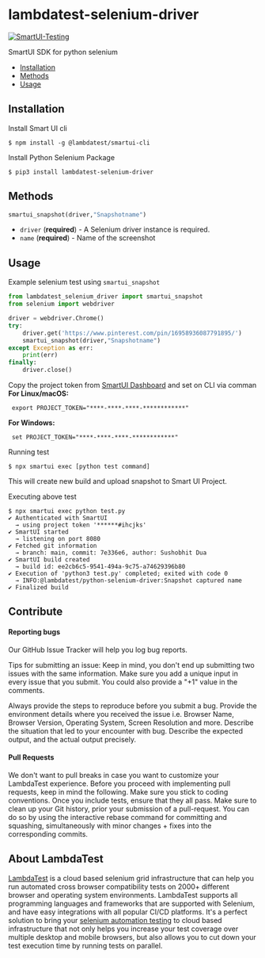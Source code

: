 # lambdatest-selenium-driver
[![SmartUI-Testing](https://smartui.lambdatest.com/static/media/LTBadge.64a05e73.svg)](https://smartui.lambdatest.com)

SmartUI SDK for python selenium
- [Installation](#installation)
- [Methods](#methods)
- [Usage](#usage)

## Installation

Install Smart UI cli

```sh-session
$ npm install -g @lambdatest/smartui-cli 
```

Install Python Selenium Package

```sh-session
$ pip3 install lambdatest-selenium-driver
```

## Methods
``` python
smartui_snapshot(driver,"Snapshotname")
```

- `driver` (**required**) - A Selenium driver instance is required.
- `name` (**required**) - Name of the screenshot

## Usage

Example selenium test using `smartui_snapshot`

``` python
from lambdatest_selenium_driver import smartui_snapshot
from selenium import webdriver

driver = webdriver.Chrome()
try:
    driver.get('https://www.pinterest.com/pin/16958936087791895/')
    smartui_snapshot(driver,"Snapshotname")
except Exception as err:
    print(err)
finally: 
    driver.close()
```


Copy the project token from [SmartUI Dashboard](https://smartui.lambdatest.com/) and set on CLI via comman
<b>For Linux/macOS:</b>

```sh-session
 export PROJECT_TOKEN="****-****-****-************"
```

<b>For Windows:</b>

```sh-session
 set PROJECT_TOKEN="****-****-****-************"
```

Running test
```sh-session
$ npx smartui exec [python test command]
```
This will create new build and upload snapshot to Smart UI Project.

Executing above test

```sh-session
$ npx smartui exec python test.py
✔ Authenticated with SmartUI
  → using project token '******#ihcjks'
✔ SmartUI started
  → listening on port 8080
✔ Fetched git information
  → branch: main, commit: 7e336e6, author: Sushobhit Dua
✔ SmartUI build created
  → build id: ee2cb6c5-9541-494a-9c75-a74629396b80
✔ Execution of 'python3 test.py' completed; exited with code 0
  → INFO:@lambdatest/python-selenium-driver:Snapshot captured name
✔ Finalized build

```

## Contribute

#### Reporting bugs

Our GitHub Issue Tracker will help you log bug reports.

Tips for submitting an issue:
Keep in mind, you don't end up submitting two issues with the same information. Make sure you add a unique input in every issue that you submit. You could also provide a "+1" value in the comments.

Always provide the steps to reproduce before you submit a bug.
Provide the environment details where you received the issue i.e. Browser Name, Browser Version, Operating System, Screen Resolution and more.
Describe the situation that led to your encounter with bug.
Describe the expected output, and the actual output precisely.

#### Pull Requests

We don't want to pull breaks in case you want to customize your LambdaTest experience. Before you proceed with implementing pull requests, keep in mind the following.
Make sure you stick to coding conventions.
Once you include tests, ensure that they all pass.
Make sure to clean up your Git history, prior your submission of a pull-request. You can do so by using the interactive rebase command for committing and squashing, simultaneously with minor changes + fixes into the corresponding commits.

## About LambdaTest

[LambdaTest](https://www.lambdatest.com/) is a cloud based selenium grid infrastructure that can help you run automated cross browser compatibility tests on 2000+ different browser and operating system environments. LambdaTest supports all programming languages and frameworks that are supported with Selenium, and have easy integrations with all popular CI/CD platforms. It's a perfect solution to bring your [selenium automation testing](https://www.lambdatest.com/selenium-automation) to cloud based infrastructure that not only helps you increase your test coverage over multiple desktop and mobile browsers, but also allows you to cut down your test execution time by running tests on parallel.